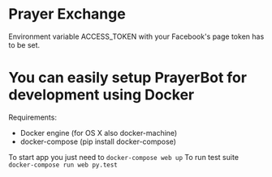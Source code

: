 # Prayer Exchange

Environment variable ACCESS_TOKEN with your Facebook's page token has to be set.

# You can easily setup PrayerBot for development using Docker

Requirements:
* Docker engine (for OS X also docker-machine)
* docker-compose (pip install docker-compose)

To start app you just need to `docker-compose web up`
To run test suite `docker-compose run web py.test`
